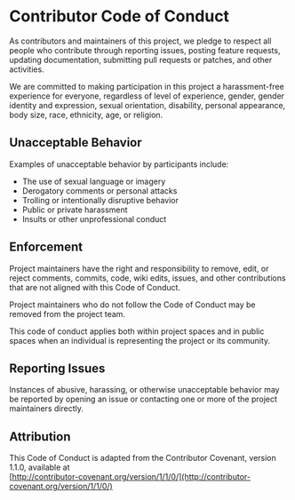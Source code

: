 # Contributor Code of Conduct

As contributors and maintainers of this project, we pledge to respect all people who contribute through reporting issues, posting feature requests, updating documentation, submitting pull requests or patches, and other activities.

We are committed to making participation in this project a harassment-free experience for everyone, regardless of level of experience, gender, gender identity and expression, sexual orientation, disability, personal appearance, body size, race, ethnicity, age, or religion.

## Unacceptable Behavior

Examples of unacceptable behavior by participants include:

- The use of sexual language or imagery
- Derogatory comments or personal attacks
- Trolling or intentionally disruptive behavior
- Public or private harassment
- Insults or other unprofessional conduct

## Enforcement

Project maintainers have the right and responsibility to remove, edit, or reject comments, commits, code, wiki edits, issues, and other contributions that are not aligned with this Code of Conduct.

Project maintainers who do not follow the Code of Conduct may be removed from the project team.

This code of conduct applies both within project spaces and in public spaces when an individual is representing the project or its community.

## Reporting Issues

Instances of abusive, harassing, or otherwise unacceptable behavior may be reported by opening an issue or contacting one or more of the project maintainers directly.

## Attribution

This Code of Conduct is adapted from the Contributor Covenant, version 1.1.0, available at  
[http://contributor-covenant.org/version/1/1/0/](http://contributor-covenant.org/version/1/1/0/)
